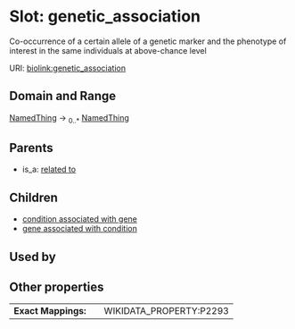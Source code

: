 
# Slot: genetic_association


Co-occurrence of a certain allele of a genetic marker and the phenotype of interest in the same individuals at above-chance level

URI: [biolink:genetic_association](https://w3id.org/biolink/vocab/genetic_association)


## Domain and Range

[NamedThing](NamedThing.md) &#8594;  <sub>0..*</sub> [NamedThing](NamedThing.md)

## Parents

 *  is_a: [related to](related_to.md)

## Children

 *  [condition associated with gene](condition_associated_with_gene.md)
 *  [gene associated with condition](gene_associated_with_condition.md)

## Used by


## Other properties

|  |  |  |
| --- | --- | --- |
| **Exact Mappings:** | | WIKIDATA_PROPERTY:P2293 |


